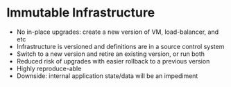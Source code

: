 # Immutable Infrastructure

* No in-place upgrades: create a new version of VM, load-balancer, and etc
* Infrastructure is versioned and definitions are in a source control system
* Switch to a new version and retire an existing version, or run both
* Reduced risk of upgrades with easier rollback to a previous version
* Highly reproduce-able
* Downside: internal application state/data will be an impediment



